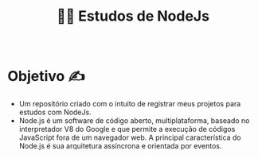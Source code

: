 # <p align="center"> 🐱‍👤 Estudos de NodeJs </p>
<br />

# Objetivo ✍ 
- Um repositório criado com o intuito de
registrar meus projetos para estudos com NodeJs.
- Node.js é um software de código aberto, multiplataforma, baseado no interpretador V8 do Google e que permite a execução de códigos JavaScript fora de um navegador web. A principal característica do Node.js é sua arquitetura assíncrona e orientada por eventos.
